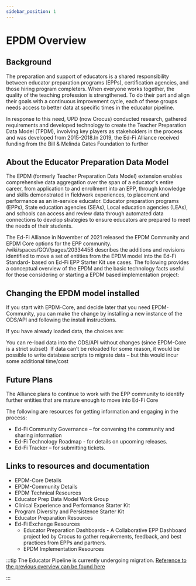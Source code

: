 ```yaml
---
sidebar_position: 1
---
```

# EPDM Overview

## Background

The preparation and support of educators is a shared responsibility between educator preparation programs (EPPs), certification agencies, and those hiring program completers. When everyone works together, the quality of the teaching profession is strengthened. To do their part and align their goals with a continuous improvement cycle, each of these groups needs access to better data at specific times in the educator pipeline.

In response to this need, UPD (now Crocus) conducted research, gathered requirements and developed technology to create the Teacher Preparation Data Model (TPDM), involving key players as stakeholders in the process and was developed from 2015-2018.In 2019, the Ed-Fi Alliance received funding from the Bill & Melinda Gates Foundation to further

## About the Educator Preparation Data Model

The EPDM (formerly Teacher Preparation Data Model) extension enables comprehensive data aggregation over the span of a educator's entire career, from application to and enrollment into an EPP, through knowledge and skills demonstrated in fieldwork experiences, to placement and performance as an in-service educator. Educator preparation programs (EPPs), State education agencies (SEAs), Local education agencies (LEAs), and schools can access and review data through automated data connections to develop strategies to ensure educators are prepared to meet the needs of their students.

The Ed-Fi Alliance in November of 2021 released the EPDM Community and EPDM Core options for the EPP community. /wiki/spaces/GOV/pages/20334458 describes the additions and revisions identified to move a set of entities from the EPDM model into the Ed-Fi Standard- based on Ed-Fi EPP Starter Kit use cases. The  following provides a conceptual overview of the EPDM and the basic technology facts useful for those considering or starting a EPDM based implementation project:

## ​Changing the EPDM model installed

If you start with EPDM-Core, and decide later that you need EPDM-Community, you can make the change by installing a new instance of the ODS/API and following the install instructions.​

If you have already loaded data, the choices are:​

You can re-load data into the ODS/API without changes (since EPDM-Core is a strict subset) ​
If data can’t be reloaded for some reason, it would be possible to write database scripts to migrate data – but this would incur some additional time/cost​

## Future Plans

The Alliance plans to continue to work with the EPP community to identify further entities that are mature enough to move into Ed-Fi Core​

​The following are resources for getting information and engaging in the process:​

* Ed-Fi Community Governance – for convening the community and sharing information​
* Ed-Fi Technology Roadmap - for details on upcoming releases.​
* Ed-Fi Tracker – for submitting tickets.​

## Links to resources and documentation

* EPDM-Core Details
* EPDM-Community Details
* EPDM Technical Resources
* Educator Prep Data Model Work Group
* Clinical Experience and Performance Starter Kit
* Program Diversity and Persistence Starter Kit
* Educator Preparation Resources
* Ed-Fi Exchange Resources
  * Educator Preparation Dashboards - A Collaborative EPP Dashboard project led by Crocus to gather requirements, feedback, and best practices from EPPs and partners.
  * EPDM Implementation Resources

:::tip
The Educator Pipeline is currently undergoing migration. [Reference to the previous overview can be found here](https://edfi.atlassian.net/wiki/spaces/EPP/pages/23170337/EPDM+Overview)

:::
